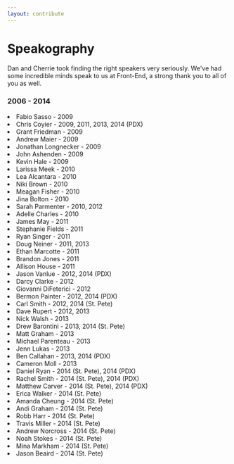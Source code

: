 ```yaml
---
layout: contribute
---
```


# Speakography
Dan and Cherrie took finding the right speakers very seriously. We've had some incredible minds speak to us at Front-End, a strong thank you to all of you as well.


### 2006 - 2014
<div class="speakers">
  <li>Fabio Sasso - 2009</li>
  <li>Chris Coyier - 2009, 2011, 2013, 2014 (PDX)</li>
  <li>Grant Friedman - 2009</li>
  <li>Andrew Maier - 2009</li>
  <li>Jonathan Longnecker - 2009</li>
  <li>John Ashenden - 2009</li>
  <li>Kevin Hale - 2009</li>
  <li>Larissa Meek - 2010</li>
  <li>Lea Alcantara - 2010</li>
  <li>Niki Brown - 2010</li>
  <li>Meagan Fisher - 2010</li>
  <li>Jina Bolton - 2010</li>
  <li>Sarah Parmenter - 2010, 2012</li>
  <li>Adelle Charles - 2010</li>
  <li>James May - 2011</li>
  <li>Stephanie Fields - 2011</li>
  <li>Ryan Singer - 2011</li>
  <li>Doug Neiner - 2011, 2013</li>
  <li>Ethan Marcotte - 2011</li>
  <li>Brandon Jones - 2011</li>
  <li>Allison House - 2011</li>
  <li>Jason Vanlue - 2012, 2014 (PDX)</li>
  <li>Darcy Clarke - 2012</li>
  <li>Giovanni DiFeterici - 2012</li>
  <li>Bermon Painter - 2012, 2014 (PDX)</li>
  <li>Carl Smith - 2012, 2014 (St. Pete)</li>
  <li>Dave Rupert - 2012, 2013</li>
  <li>Nick Walsh - 2013</li>
  <li>Drew Barontini - 2013, 2014 (St. Pete)</li>
  <li>Matt Graham - 2013</li>
  <li>Michael Parenteau - 2013</li>
  <li>Jenn Lukas - 2013</li>
  <li>Ben Callahan - 2013, 2014 (PDX)</li>
  <li>Cameron Moll - 2013</li>
  <li>Daniel Ryan - 2014 (St. Pete), 2014 (PDX)</li>
  <li>Rachel Smith - 2014 (St. Pete), 2014 (PDX)</li>
  <li>Matthew Carver - 2014 (St. Pete), 2014 (PDX)</li>
  <li>Erica Walker - 2014 (St. Pete)</li>
  <li>Amanda Cheung - 2014 (St. Pete)</li>
  <li>Andi Graham - 2014 (St. Pete)</li>
  <li>Robb Harr - 2014 (St. Pete)</li>
  <li>Travis Miller - 2014 (St. Pete)</li>
  <li>Andrew Norcross - 2014 (St. Pete)</li>
  <li>Noah Stokes - 2014 (St. Pete)</li>
  <li>Mina Markham - 2014 (St. Pete)</li>
  <li>Jason Beaird - 2014 (St. Pete)</li>
</div>
